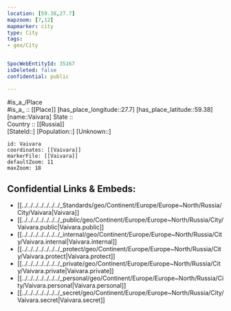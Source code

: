 ```yaml
---
location: [59.38,27.7] 
mapzoom: [7,12] 
mapmarker: city 
type: City
tags:
- geo/City


SpocWebEntityId: 35167
isDeleted: false
confidential: public

---
```

#is_a_/Place  
#is_a_ :: [[Place]] 
[has_place_longitude::27.7] 
[has_place_latitude::59.38] 
[name::Vaivara] 
State ::  
Country :: [[Russia]]  
[StateId::] 
[Population::] 
[Unknown::] 


```leaflet
id: Vaivara
coordinates: [[Vaivara]] 
markerFile: [[Vaivara]] 
defaultZoom: 11 
maxZoom: 18
```


## Confidential Links & Embeds: 
- [[../../../../../../../_Standards/geo/Continent/Europe/Europe~North/Russia/City/Vaivara|Vaivara]] 
- [[../../../../../../../_public/geo/Continent/Europe/Europe~North/Russia/City/Vaivara.public|Vaivara.public]] 
- [[../../../../../../../_internal/geo/Continent/Europe/Europe~North/Russia/City/Vaivara.internal|Vaivara.internal]] 
- [[../../../../../../../_protect/geo/Continent/Europe/Europe~North/Russia/City/Vaivara.protect|Vaivara.protect]] 
- [[../../../../../../../_private/geo/Continent/Europe/Europe~North/Russia/City/Vaivara.private|Vaivara.private]] 
- [[../../../../../../../_personal/geo/Continent/Europe/Europe~North/Russia/City/Vaivara.personal|Vaivara.personal]] 
- [[../../../../../../../_secret/geo/Continent/Europe/Europe~North/Russia/City/Vaivara.secret|Vaivara.secret]] 
